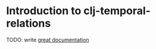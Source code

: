 # Introduction to clj-temporal-relations

TODO: write [great documentation](http://jacobian.org/writing/what-to-write/)
